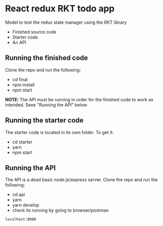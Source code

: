 # React redux RKT todo app

Model to test the redux state manager using the RKT library

- Finished source code
- Starter code
- An API

## Running the finished code

Clone the repo and run the following:

- cd final
- npm install
- npm start

**NOTE:** The API must be running in order for the finished code to work as intended. Seee "Running the API" below

## Running the starter code

The starter code is located in its own folder. To get it:

- cd starter
- yarn
- npm start

## Running the API

The API is a dead basic node.js/express server. Clone the repo and run the following:

- cd api
- yarn
- yarn develop
- check its running by going to browser/postman

```
localhost:8080

```
